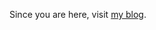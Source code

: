 <!--
### Leaves are graygreen,
### the glass broken, bright green.
![](https://komarev.com/ghpvc/?username=psymbio&color=a33d70)
**symbiopsychotaxiplasm/symbiopsychotaxiplasm** is a ✨ _special_ ✨ repository because its `README.md` (this file) appears on your GitHub profile.
Here are some ideas to get you started:
- 🔭 I’m currently working on ...
- 🌱 I’m currently learning ...
- 👯 I’m looking to collaborate on ...
- 🤔 I’m looking for help with ...
- 💬 Ask me about ...
- 📫 How to reach me: ...
- 😄 Pronouns: ...
- ⚡ Fun fact: ...
[![psymbio's GitHub stats](https://github-readme-stats.vercel.app/api?username=psymbio&count_private=true&show_icons=true&hide_title=true&include_all_commits=true)](https://github.com/anuraghazra/github-readme-stats)
-->
Since you are here, visit [my blog](https://psymbio.github.io/).
